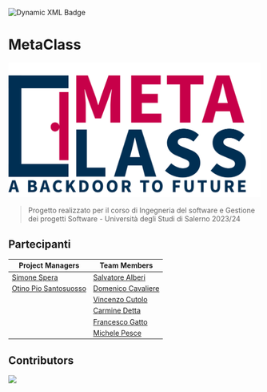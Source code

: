 ![Dynamic XML Badge](https://img.shields.io/badge/dynamic/xml?url=backend%2Fbuild%2Freports%2Fcheckstyle%2Fmain.html&query=%2F%2Fhtml%2Fbody%2Ftable)



# MetaClass
<p align="center">

<img alt="MetaClass Logo"  src=".github\images\MetaClassLogo.png">
</p>

> Progetto realizzato per il corso di Ingegneria del software e Gestione dei progetti Software - Università degli Studi di Salerno 2023/24

## Partecipanti

| Project Managers                                             | Team Members                                          |
|--------------------------------------------------------------|-------------------------------------------------------|
| [Simone Spera](https://github.com/Everysimo)           | [Salvatore Alberi](https://github.com/SalvatoreAlberti)       |
| [Otino Pio Santosuosso](https://github.com/Pio57) | [Domenico Cavaliere](https://github.com/Hazalt56)     |
|                                                              | [Vincenzo Cutolo](https://github.com/LittleShyStar02) |
|                                                              | [Carmine Detta](https://github.com/CarmineDetta)           |
|                                                              | [Francesco Gatto](https://github.com/fgatto13)  |
|                                                              | [Michele Pesce](https://github.com/smike18181)           |

## Contributors

<a href="https://github.com/everysimo/MetaClass/graphs/contributors">
  <img src="https://contrib.rocks/image?repo=everysimo/MetaClass" />
</a>
